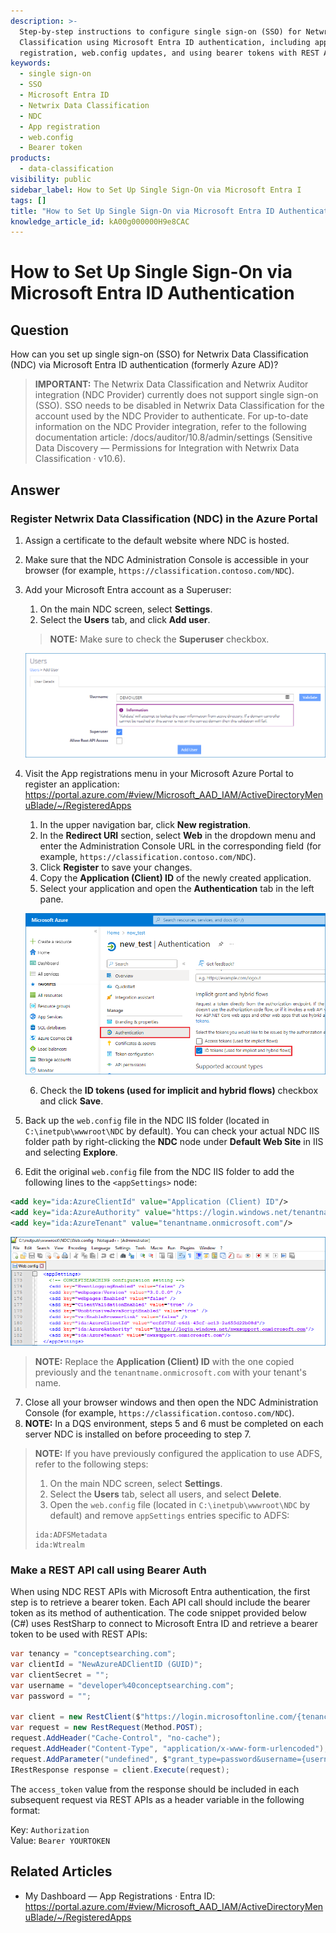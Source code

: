 ```yaml
---
description: >-
  Step-by-step instructions to configure single sign-on (SSO) for Netwrix Data
  Classification using Microsoft Entra ID authentication, including app
  registration, web.config updates, and using bearer tokens with REST APIs.
keywords:
  - single sign-on
  - SSO
  - Microsoft Entra ID
  - Netwrix Data Classification
  - NDC
  - App registration
  - web.config
  - Bearer token
products:
  - data-classification
visibility: public
sidebar_label: How to Set Up Single Sign-On via Microsoft Entra I
tags: []
title: "How to Set Up Single Sign-On via Microsoft Entra ID Authentication"
knowledge_article_id: kA00g000000H9e8CAC
---
```


# How to Set Up Single Sign-On via Microsoft Entra ID Authentication

## Question

How can you set up single sign-on (SSO) for Netwrix Data Classification (NDC) via Microsoft Entra ID authentication (formerly Azure AD)?

> **IMPORTANT:** The Netwrix Data Classification and Netwrix Auditor integration (NDC Provider) currently does not support single sign-on (SSO). SSO needs to be disabled in Netwrix Data Classification for the account used by the NDC Provider to authenticate. For up-to-date information on the NDC Provider integration, refer to the following documentation article: /docs/auditor/10.8/admin/settings (Sensitive Data Discovery — Permissions for Integration with Netwrix Data Classification · v10.6).

## Answer

### Register Netwrix Data Classification (NDC) in the Azure Portal

1. Assign a certificate to the default website where NDC is hosted.
2. Make sure that the NDC Administration Console is accessible in your browser (for example, `https://classification.contoso.com/NDC`).
3. Add your Microsoft Entra account as a Superuser:
   1. On the main NDC screen, select **Settings**.
   2. Select the **Users** tab, and click **Add user**.

   > **NOTE:** Make sure to check the **Superuser** checkbox.

   ![Add user Superuser screenshot](images/ka0Qk0000004LM1_0EMQk000005O4sP.png)

4. Visit the App registrations menu in your Microsoft Azure Portal to register an application: https://portal.azure.com/#view/Microsoft_AAD_IAM/ActiveDirectoryMenuBlade/~/RegisteredApps

   1. In the upper navigation bar, click **New registration**.
   2. In the **Redirect URI** section, select **Web** in the dropdown menu and enter the Administration Console URL in the corresponding field (for example, `https://classification.contoso.com/NDC`).
   3. Click **Register** to save your changes.
   4. Copy the **Application (Client) ID** of the newly created application.
   5. Select your application and open the **Authentication** tab in the left pane.

   ![Authentication tab screenshot](images/ka0Qk0000004LM1_0EMQk000005O4u1.png)

   6. Check the **ID tokens (used for implicit and hybrid flows)** checkbox and click **Save**.

5. Back up the `web.config` file in the NDC IIS folder (located in `C:\inetpub\wwwroot\NDC` by default). You can check your actual NDC IIS folder path by right-clicking the **NDC** node under **Default Web Site** in IIS and selecting **Explore**.
6. Edit the original `web.config` file from the NDC IIS folder to add the following lines to the `<appSettings>` node:

```xml
<add key="ida:AzureClientId" value="Application (Client) ID"/>
<add key="ida:AzureAuthority" value="https://login.windows.net/tenantname.onmicrosoft.com"/>
<add key="ida:AzureTenant" value="tenantname.onmicrosoft.com"/>
```

![web.config snippet screenshot](images/ka0Qk0000004LM1_0EMQk000005O4qo.png)

> **NOTE:** Replace the **Application (Client) ID** with the one copied previously and the `tenantname.onmicrosoft.com` with your tenant's name.

7. Close all your browser windows and then open the NDC Administration Console (for example, `https://classification.contoso.com/NDC`).
8. **NOTE:** In a DQS environment, steps 5 and 6 must be completed on each server NDC is installed on before proceeding to step 7.

> **NOTE:** If you have previously configured the application to use ADFS, refer to the following steps:
>
> 1. On the main NDC screen, select **Settings**.
> 2. Select the **Users** tab, select all users, and select **Delete**.
> 3. Open the `web.config` file (located in `C:\inetpub\wwwroot\NDC` by default) and remove `appSettings` entries specific to ADFS:
>
> ```
> ida:ADFSMetadata
> ida:Wtrealm
> ```

### Make a REST API call using Bearer Auth

When using NDC REST APIs with Microsoft Entra authentication, the first step is to retrieve a bearer token. Each API call should include the bearer token as its method of authentication. The code snippet provided below (C#) uses RestSharp to connect to Microsoft Entra ID and retrieve a bearer token to be used with REST APIs:

```csharp
var tenancy = "conceptsearching.com";
var clientId = "NewAzureADClientID (GUID)";
var clientSecret = "";
var username = "developer%40conceptsearching.com";
var password = "";
     
var client = new RestClient($"https://login.microsoftonline.com/{tenancy}/oauth2/token");
var request = new RestRequest(Method.POST);
request.AddHeader("Cache-Control", "no-cache");
request.AddHeader("Content-Type", "application/x-www-form-urlencoded");
request.AddParameter("undefined", $"grant_type=password&username={username}&password={password}&client_id={clientId}&resource={clientId}&client_secret={clientSecret}", ParameterType.RequestBody);
IRestResponse response = client.Execute(request);
```

The `access_token` value from the response should be included in each subsequent request via REST APIs as a header variable in the following format:

Key: `Authorization`  
Value: `Bearer YOURTOKEN`

## Related Articles

- My Dashboard — App Registrations · Entra ID: https://portal.azure.com/#view/Microsoft_AAD_IAM/ActiveDirectoryMenuBlade/~/RegisteredApps
